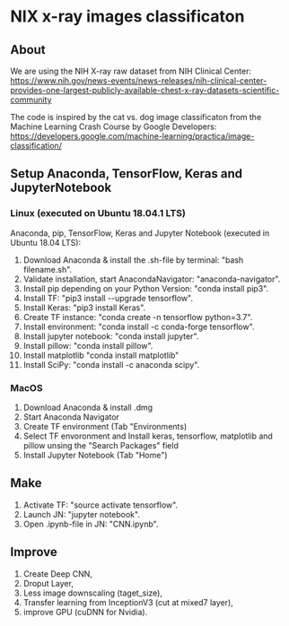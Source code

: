 # NIX x-ray images classificaton

## About
We are using the NIH X-ray raw dataset from  NIH Clinical Center:
https://www.nih.gov/news-events/news-releases/nih-clinical-center-provides-one-largest-publicly-available-chest-x-ray-datasets-scientific-community

The code is inspired by the cat vs. dog image classificaton from the Machine Learning Crash Course by Google Developers:
https://developers.google.com/machine-learning/practica/image-classification/


## Setup Anaconda, TensorFlow, Keras and JupyterNotebook

### Linux (executed on Ubuntu 18.04.1 LTS)
Anaconda, pip, TensorFlow, Keras and Jupyter Notebook (executed in Ubuntu 18.04 LTS):
1.  Download Anaconda & install the .sh-file by terminal:          "bash filename.sh".
2.  Validate installation, start AnacondaNavigator:                "anaconda-navigator".
3.  Install pip depending on your Python Version:                  "conda install pip3".
4.  Install TF:                                                    "pip3 install --upgrade tensorflow".
5.  Install Keras: 	                                               "pip3 install Keras".
6.  Create TF instance:                                            "conda create -n tensorflow python=3.7".
7.  Install environment:                                           "conda install -c conda-forge tensorflow".
8.  Install jupyter notebook:                                      "conda install jupyter".
9.  Install pillow:                                                "conda install pillow".
10. Install matplotlib                                             "conda install matplotlib"
11. Install SciPy:                                                 "conda install -c anaconda scipy".

### MacOS
1. Download Anaconda & install .dmg
2. Start Anaconda Navigator
3. Create TF environment (Tab "Environments)
4. Select TF envoronment and Install keras, tensorflow, matplotlib and pillow unsing the "Search Packages" field
5. Install Jupyter Notebook (Tab "Home")


## Make
1. Activate TF:                                                   "source activate tensorflow". 
2. Launch JN:                                                     "jupyter notebook".
3. Open .ipynb-file in JN:                                         "CNN.ipynb".


## Improve
1. Create Deep CNN,
2. Droput Layer, 
3. Less image downscaling (taget_size), 
4. Transfer learning from InceptionV3 (cut at mixed7 layer), 
5. improve GPU (cuDNN for Nvidia). 
